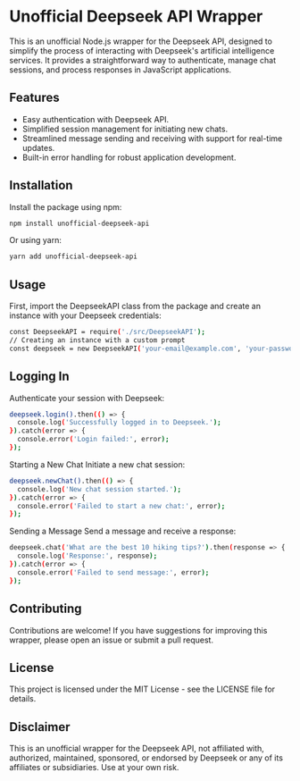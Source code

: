 # Unofficial Deepseek API Wrapper

This is an unofficial Node.js wrapper for the Deepseek API, designed to simplify the process of interacting with Deepseek's artificial intelligence services. It provides a straightforward way to authenticate, manage chat sessions, and process responses in JavaScript applications.

## Features

- Easy authentication with Deepseek API.
- Simplified session management for initiating new chats.
- Streamlined message sending and receiving with support for real-time updates.
- Built-in error handling for robust application development.

## Installation

Install the package using npm:

```bash
npm install unofficial-deepseek-api
```

Or using yarn:

```bash
yarn add unofficial-deepseek-api
```

## Usage
First, import the DeepseekAPI class from the package and create an instance with your Deepseek credentials:

```bash
const DeepseekAPI = require('./src/DeepseekAPI');
// Creating an instance with a custom prompt
const deepseek = new DeepseekAPI('your-email@example.com', 'your-password', 'deepseek_chat', 'Custom prompt here. Adjust the tone, style, and content as needed.');
```

## Logging In
Authenticate your session with Deepseek:

```bash
deepseek.login().then(() => {
  console.log('Successfully logged in to Deepseek.');
}).catch(error => {
  console.error('Login failed:', error);
});
```
Starting a New Chat
Initiate a new chat session:

```bash
deepseek.newChat().then(() => {
  console.log('New chat session started.');
}).catch(error => {
  console.error('Failed to start a new chat:', error);
});
```

Sending a Message
Send a message and receive a response:

```bash
deepseek.chat('What are the best 10 hiking tips?').then(response => {
  console.log('Response:', response);
}).catch(error => {
  console.error('Failed to send message:', error);
});
```
## Contributing
Contributions are welcome! If you have suggestions for improving this wrapper, please open an issue or submit a pull request.

## License
This project is licensed under the MIT License - see the LICENSE file for details.

## Disclaimer
This is an unofficial wrapper for the Deepseek API, not affiliated with, authorized, maintained, sponsored, or endorsed by Deepseek or any of its affiliates or subsidiaries. Use at your own risk.
